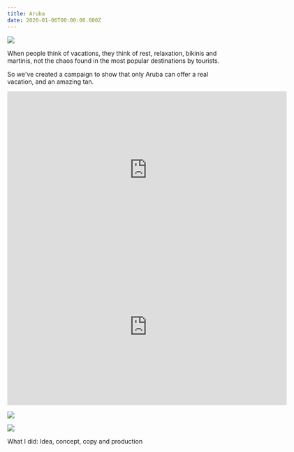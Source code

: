 ```yaml
---
title: Aruba
date: 2020-01-06T00:00:00.000Z
---
```

<div class="post-container">

  <div class="img-idea">

![](https://ucarecdn.com/5adeef32-de6e-41c3-a2f8-5aba402a8c4b/)

  </div>

  <div class="text-idea">

When people think of vacations, they think of rest, relaxation, bikinis and martinis, not the chaos found in the most popular destinations by tourists.

So we've created a campaign to show that only Aruba can offer a real vacation, and an amazing tan.

  </div>
</div>

<iframe src="https://player.vimeo.com/video/198675685?title=0&byline=0&portrait=0" frameborder="0" allow="autoplay; fullscreen" allowfullscreen width="640" height="360" frameborder="0" ></iframe>

<iframe src="https://player.vimeo.com/video/199658503?title=0&byline=0&portrait=0" frameborder="0" allow="autoplay; fullscreen" allowfullscreen width="640" height="360" frameborder="0" ></iframe>

![](https://ucarecdn.com/37980e3e-0cb3-4abb-b2de-47a9c47e87a4/)

![](https://ucarecdn.com/69b2011f-09d7-43c7-b2ce-e000d17480ab/)

What I did: Idea, concept, copy and production